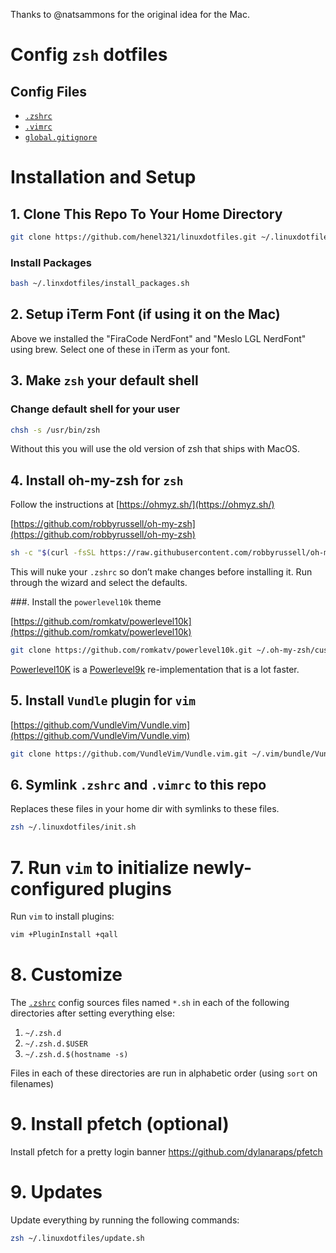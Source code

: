 Thanks to @natsammons for the original idea for the Mac. 

# Config `zsh` dotfiles

## Config Files
* [`.zshrc`](zshrc)
* [`.vimrc`](vimrc)
* [`global.gitignore`](global.gitignore)

# Installation and Setup

## 1. Clone This Repo To Your Home Directory

```bash
git clone https://github.com/henel321/linuxdotfiles.git ~/.linuxdotfiles
```

### Install Packages

```bash
bash ~/.linxdotfiles/install_packages.sh
```

## 2. Setup iTerm Font (if using it on the Mac) 

Above we installed the "FiraCode NerdFont" and "Meslo LGL NerdFont" using brew.  Select one of these in iTerm as your font.

## 3. Make `zsh` your default shell

### Change default shell for your user

```bash
chsh -s /usr/bin/zsh
```

Without this you will use the old version of zsh that ships with MacOS.

## 4. Install oh-my-zsh for `zsh`

Follow the instructions at [https://ohmyz.sh/](https://ohmyz.sh/)

[https://github.com/robbyrussell/oh-my-zsh](https://github.com/robbyrussell/oh-my-zsh)

```bash
sh -c "$(curl -fsSL https://raw.githubusercontent.com/robbyrussell/oh-my-zsh/master/tools/install.sh)"
```

This will nuke your `.zshrc` so don’t make changes before installing it.  Run through the wizard and select the defaults.


###. Install the `powerlevel10k` theme

[https://github.com/romkatv/powerlevel10k](https://github.com/romkatv/powerlevel10k)

```bash
git clone https://github.com/romkatv/powerlevel10k.git ~/.oh-my-zsh/custom/themes/powerlevel10k
```
[Powerlevel10K](https://github.com/romkatv/powerlevel10k) is a [Powerlevel9k](https://github.com/bhilburn/powerlevel9k) re-implementation
that is a lot faster.

## 5. Install `Vundle` plugin for `vim`

[https://github.com/VundleVim/Vundle.vim](https://github.com/VundleVim/Vundle.vim)

```bash
git clone https://github.com/VundleVim/Vundle.vim.git ~/.vim/bundle/Vundle.vim
```

## 6. Symlink `.zshrc` and `.vimrc` to this repo

Replaces these files in your home dir with symlinks to these files.

```bash
zsh ~/.linuxdotfiles/init.sh
```

# 7. Run `vim` to initialize newly-configured plugins

Run `vim` to install plugins:

```bash
vim +PluginInstall +qall
```

# 8. Customize

The [`.zshrc`](zshrc) config sources files named `*.sh` in each of the following directories after setting everything else:

1. `~/.zsh.d`
1. `~/.zsh.d.$USER`
1. `~/.zsh.d.$(hostname -s)`

Files in each of these directories are run in alphabetic order (using `sort` on filenames)

# 9. Install pfetch (optional) 

Install pfetch for a pretty login banner
https://github.com/dylanaraps/pfetch

# 9. Updates

Update everything by running the following commands:

```bash
zsh ~/.linuxdotfiles/update.sh
```


